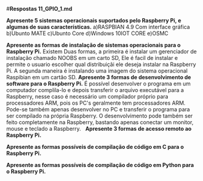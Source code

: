 
#**Respostas 11_GPIO_1.md**

**Apresente 5 sistemas operacionais suportados pelo Raspberry Pi, e algumas de suas características.**
	a)RASPBIAN 4.9 Com interface gráfica
	b)Ubunto MATE
	c)Ubunto Core
	d)Windows 10IOT CORE
	e)OSMC

**Apresente as formas de instalação de sistemas operacionais para o Raspberry Pi.**
Existem Duas formas, a primeira é instalar um gerenciador de instalação chamado NOOBS em um carto SD, Ele é facil de instalar e permite o usuario escolher qual distribuiçãi ele deseja instalar na Raspberry Pi. A segunda maneira é instalando uma imagem do sistema operacional Raspibian em um cartão SD. 
**Apresente 3 formas de desenvolvimento de software para o Raspberry Pi.**
É possível desenvolver o programa em um computador complila-lo e depois transferir o arquivo executável para a Raspberry, nesse caso é necessário um compilador próprio para processadores ARM, pois os PC's geralmente tem processadores ARM. Pode-se também apenas desenvolver no PC e transferir o programa para ser compilado na própria Raspberry. O desenvolvimento pode também ser feito completamente na Raspberry, bastando apenas conectar um monitor, mouse e teclado a Raspberry.  
**Apresente 3 formas de acesso remoto ao Raspberry Pi.**

**Apresente as formas possíveis de compilação de código em C para o Raspberry Pi.**

**Apresente as formas possíveis de compilação de código em Python para o Raspberry Pi.**
